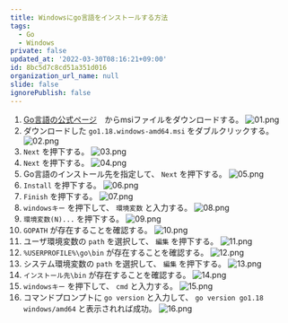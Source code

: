 ```yaml
---
title: Windowsにgo言語をインストールする方法
tags:
  - Go
  - Windows
private: false
updated_at: '2022-03-30T08:16:21+09:00'
id: 8bc5d7c8cd51a351d016
organization_url_name: null
slide: false
ignorePublish: false
---
```

1. [Go言語の公式ページ](https://go.dev/dl/)　からmsiファイルをダウンロードする。
![01.png](https://qiita-image-store.s3.ap-northeast-1.amazonaws.com/0/449867/60a8923e-7659-eefa-ac74-d34f11bdcea6.png)
2. ダウンロードした `go1.18.windows-amd64.msi` をダブルクリックする。
![02.png](https://qiita-image-store.s3.ap-northeast-1.amazonaws.com/0/449867/4a6a013c-7bf2-317b-8144-afad9e3e9372.png)
3. `Next` を押下する。
![03.png](https://qiita-image-store.s3.ap-northeast-1.amazonaws.com/0/449867/ab4a539e-e2ec-2943-5cc6-a5e6a649785d.png)
4. `Next` を押下する。
![04.png](https://qiita-image-store.s3.ap-northeast-1.amazonaws.com/0/449867/0e551d60-a8c2-fcef-4c4b-4c310a3624cb.png)
5. Go言語のインストール先を指定して、 `Next` を押下する。
![05.png](https://qiita-image-store.s3.ap-northeast-1.amazonaws.com/0/449867/1a4e4fb4-7f00-ccb4-47f0-0b6692be23db.png)
6. `Install` を押下する。
![06.png](https://qiita-image-store.s3.ap-northeast-1.amazonaws.com/0/449867/3b4b6199-733a-0896-12b2-63523631094b.png)
7. `Finish` を押下する。
![07.png](https://qiita-image-store.s3.ap-northeast-1.amazonaws.com/0/449867/4bf2f95e-2b62-dea5-27df-cccb09bc6677.png)
8. `windowsキー` を押下して、 `環境変数` と入力する。
![08.png](https://qiita-image-store.s3.ap-northeast-1.amazonaws.com/0/449867/8f31fcfb-2469-b0af-1ec7-87c64474ed39.png)
9. `環境変数(N)...` を押下する。
![09.png](https://qiita-image-store.s3.ap-northeast-1.amazonaws.com/0/449867/c8b742ec-4540-1ad0-2ee6-d9d1024af542.png)
10. `GOPATH` が存在することを確認する。
![10.png](https://qiita-image-store.s3.ap-northeast-1.amazonaws.com/0/449867/770fbf25-83d7-7536-b38b-cbf132f66466.png)
11. ユーザ環境変数の `path` を選択して、 `編集` を押下する。
![11.png](https://qiita-image-store.s3.ap-northeast-1.amazonaws.com/0/449867/3c2c68de-42eb-66ac-5716-ce756ed9714f.png)
12. `%USERPROFILE%\go\bin` が存在することを確認する。
![12.png](https://qiita-image-store.s3.ap-northeast-1.amazonaws.com/0/449867/98eaf7fe-2185-3ee8-c5dc-431a8db22a63.png)
13.  システム環境変数の `path` を選択して、 `編集` を押下する。
![13.png](https://qiita-image-store.s3.ap-northeast-1.amazonaws.com/0/449867/9b8251e8-9ab0-0572-d6e9-9653d188935f.png)
14. `インストール先\bin` が存在することを確認する。
![14.png](https://qiita-image-store.s3.ap-northeast-1.amazonaws.com/0/449867/53c66c7d-35db-0361-2824-d97d9623ccc6.png)
15. `windowsキー` を押下して、 `cmd` と入力する。
![15.png](https://qiita-image-store.s3.ap-northeast-1.amazonaws.com/0/449867/9ff32bc8-f8ed-dfe2-e3ee-d1cfa87ac133.png)
16. コマンドプロンプトに `go version` と入力して、 `go version go1.18 windows/amd64` と表示されれば成功。
![16.png](https://qiita-image-store.s3.ap-northeast-1.amazonaws.com/0/449867/ad3d6ee9-91c4-c30b-eb85-044c48258ec1.png)
